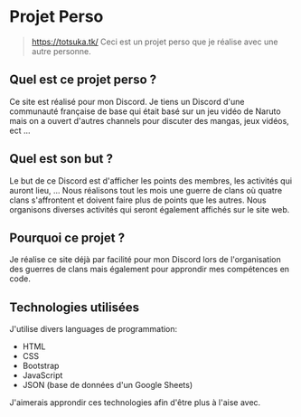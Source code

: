 # Projet Perso
> https://totsuka.tk/
Ceci est un projet perso que je réalise avec une autre personne.

## Quel est ce projet perso ?
Ce site est réalisé pour mon Discord. Je tiens un Discord d'une communauté française de base qui était basé sur un jeu vidéo de Naruto mais on a ouvert d'autres channels pour discuter des mangas, jeux vidéos, ect ...

## Quel est son but ?
Le but de ce Discord est d'afficher les points des membres, les activités qui auront lieu, ... Nous réalisons tout les mois une guerre de clans où quatre clans s'affrontent et doivent faire plus de points que les autres. Nous organisons diverses activités qui seront également affichés sur le site web.

## Pourquoi ce projet ?
Je réalise ce site déjà par facilité pour mon Discord lors de l'organisation des guerres de clans mais également pour approndir mes compétences en code.

## Technologies utilisées
J'utilise divers languages de programmation:
- HTML
- CSS
- Bootstrap
- JavaScript
- JSON (base de données d'un Google Sheets)

J'aimerais approndir ces technologies afin d'être plus à l'aise avec. 
